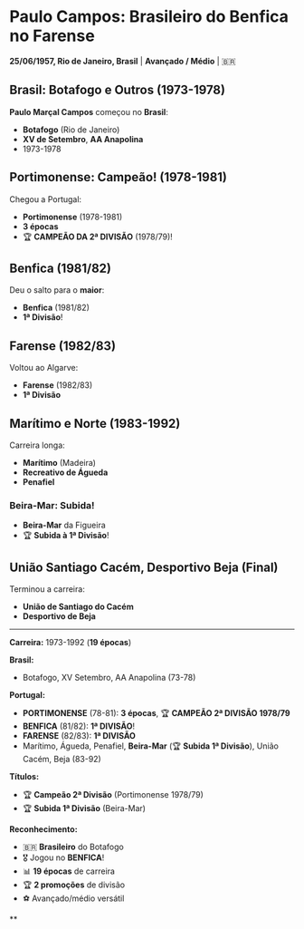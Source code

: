 # Paulo Campos: Brasileiro do Benfica no Farense

**25/06/1957, Rio de Janeiro, Brasil** | **Avançado / Médio** | 🇧🇷

## Brasil: Botafogo e Outros (1973-1978)

**Paulo Marçal Campos** começou no **Brasil**:
- **Botafogo** (Rio de Janeiro)
- **XV de Setembro**, **AA Anapolina**
- 1973-1978

## Portimonense: Campeão! (1978-1981)

Chegou a Portugal:
- **Portimonense** (1978-1981)
- **3 épocas**
- 🏆 **CAMPEÃO DA 2ª DIVISÃO** (1978/79)!

## Benfica (1981/82)

Deu o salto para o **maior**:
- **Benfica** (1981/82)
- **1ª Divisão**!

## Farense (1982/83)

Voltou ao Algarve:
- **Farense** (1982/83)
- **1ª Divisão**

## Marítimo e Norte (1983-1992)

Carreira longa:
- **Marítimo** (Madeira)
- **Recreativo de Águeda**
- **Penafiel**

### Beira-Mar: Subida!
- **Beira-Mar** da Figueira
- 🏆 **Subida à 1ª Divisão**!

## União Santiago Cacém, Desportivo Beja (Final)

Terminou a carreira:
- **União de Santiago do Cacém**
- **Desportivo de Beja**

---

**Carreira:** 1973-1992 (**19 épocas**)

**Brasil:**
- Botafogo, XV Setembro, AA Anapolina (73-78)

**Portugal:**
- **PORTIMONENSE** (78-81): **3 épocas**, 🏆 **CAMPEÃO 2ª DIVISÃO 1978/79**
- **BENFICA** (81/82): **1ª DIVISÃO**!
- **FARENSE** (82/83): **1ª DIVISÃO**
- Marítimo, Águeda, Penafiel, **Beira-Mar** (🏆 **Subida 1ª Divisão**), União Cacém, Beja (83-92)

**Títulos:**
- 🏆 **Campeão 2ª Divisão** (Portimonense 1978/79)
- 🏆 **Subida 1ª Divisão** (Beira-Mar)

**Reconhecimento:**
- 🇧🇷 **Brasileiro** do Botafogo
- 🎖️ Jogou no **BENFICA**!
- 📊 **19 épocas** de carreira
- 🏆 **2 promoções** de divisão
- ⚽ Avançado/médio versátil

**
